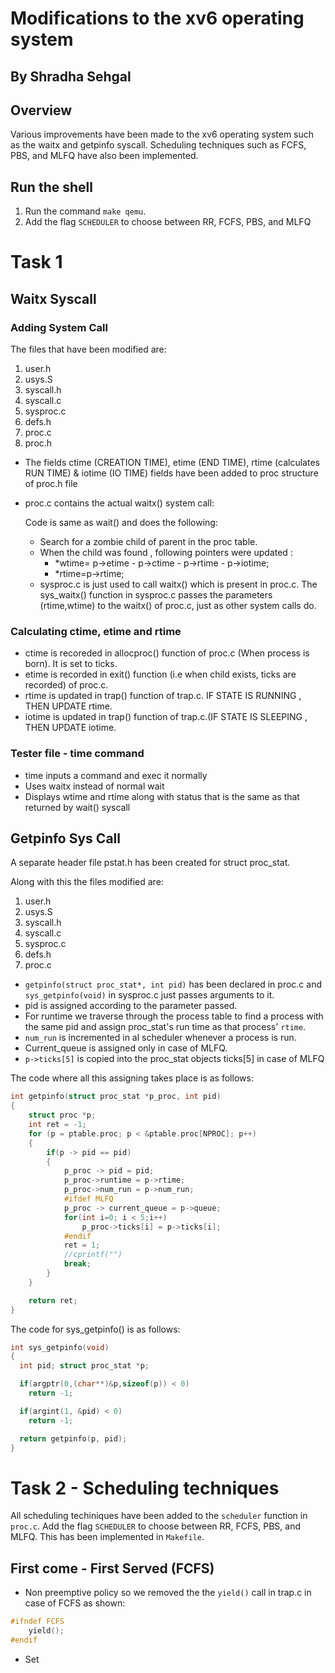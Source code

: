# Modifications to the xv6 operating system

## By Shradha Sehgal

## Overview

Various improvements have been made to the xv6 operating system such as the waitx and getpinfo syscall. Scheduling techniques such as FCFS, PBS, and MLFQ have also been implemented.

## Run the shell

1. Run the command `make qemu`.
2. Add the flag `SCHEDULER` to choose between RR, FCFS, PBS, and MLFQ 

# Task 1 

## Waitx Syscall

### Adding System Call 

The files that have been modified are:

1. user.h
2. usys.S
3. syscall.h
4. syscall.c
5. sysproc.c
6. defs.h
7. proc.c
8. proc.h

- The fields ctime (CREATION TIME), etime (END TIME), rtime (calculates RUN TIME) & iotime (IO TIME) fields have been added to proc structure of proc.h file

- proc.c contains the actual waitx() system call:

    Code is same as wait() and does the following: 
    - Search for a zombie child of parent in the proc table. 
    - When the child was found , following pointers were updated : 
        - *wtime= p->etime - p->ctime - p->rtime - p->iotime; 
        - *rtime=p->rtime; 
    - sysproc.c is just used to call waitx() which is present in proc.c. The sys_waitx() function in sysproc.c passes the parameters (rtime,wtime) to the waitx() of proc.c, just as other system calls do.

### Calculating ctime, etime and rtime

- ctime is recoreded in allocproc() function of proc.c (When process is born). It is set to ticks.
- etime is recorded in exit() function (i.e when child exists, ticks are recorded) of proc.c.
- rtime is updated in trap() function of trap.c. IF STATE IS RUNNING , THEN UPDATE rtime.
- iotime is updated in trap() function of trap.c.(IF STATE IS SLEEPING , THEN UPDATE iotime.

### Tester file - time command 

- time inputs a command and exec it normally
- Uses waitx instead of normal wait
- Displays wtime and rtime along with status that is the same as that returned by wait() syscall


## Getpinfo Sys Call

A separate header file pstat.h has been created for struct proc_stat. 

Along with this the files modified are:

1. user.h
2. usys.S
3. syscall.h
4. syscall.c
5. sysproc.c
6. defs.h
7. proc.c

- `getpinfo(struct proc_stat*, int pid)`​ has been declared in proc.c and `sys_getpinfo(void)` in sysproc.c just passes arguments to it. 
- pid is assigned according to the parameter passed.
- For runtime we traverse through the process table to find a process with the same pid and assign proc_stat's run time as that process' `rtime`.
- `num_run` is incremented in al scheduler whenever a process is run. 
- Current_queue is assigned only in case of MLFQ.
- `p->ticks[5]` is copied into the proc_stat objects ticks[5] in case of MLFQ

The code where all this assigning takes place is as follows: 

```c
int getpinfo(struct proc_stat *p_proc, int pid) 
{
	struct proc *p;
	int ret = -1;
	for (p = ptable.proc; p < &ptable.proc[NPROC]; p++)
	{
		if(p -> pid == pid)
		{
			p_proc -> pid = pid;
			p_proc->runtime = p->rtime;  
			p_proc->num_run = p->num_run;
			#ifdef MLFQ
			p_proc -> current_queue = p->queue;
			for(int i=0; i < 5;i++)
				p_proc->ticks[i] = p->ticks[i];
			#endif
			ret = 1;
			//cprintf("")
			break;   
		}
	}

	return ret;
}
```

The code for sys_getpinfo() is as follows: 
```c
int sys_getpinfo(void)
{
  int pid; struct proc_stat *p;

  if(argptr(0,(char**)&p,sizeof(p)) < 0)
    return -1;

  if(argint(1, &pid) < 0)
    return -1;

  return getpinfo(p, pid);
}
```

# Task 2 - Scheduling techniques

All scheduling techiniques have been added to the `scheduler` function in `proc.c`. Add the flag `SCHEDULER` to choose between RR, FCFS, PBS, and MLFQ. This has been implemented in `Makefile`. 

## First come - First Served (FCFS)

- Non preemptive ​policy so we removed the the `yield()` call in trap.c in case of FCFS as shown:

```c
#ifndef FCFS
    yield();
#endif
```

- Set